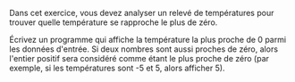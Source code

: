 Dans cet exercice, vous devez analyser un relevé de températures pour trouver quelle température se rapproche le plus de zéro.

Écrivez un programme qui affiche la température la plus proche de 0 parmi les données d'entrée. Si deux nombres sont aussi proches de zéro, alors l'entier positif sera considéré comme étant le plus proche de zéro (par exemple, si les températures sont -5 et 5, alors afficher 5).